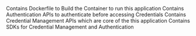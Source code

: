 Contains Dockerfile to Build the Container to run this application
Contains Authentication APIs to authenticate before accessing Credentials
Contains Credential Management APIs which are core of the this application
Contains SDKs for Credential Management and Authentication
